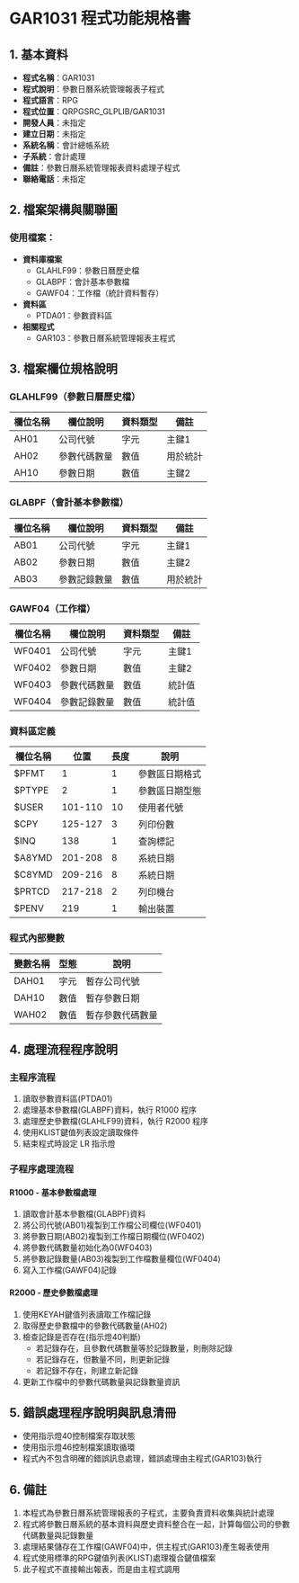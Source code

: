 # GAR1031 程式功能規格書

## 1. 基本資料
- **程式名稱**：GAR1031
- **程式說明**：參數日曆系統管理報表子程式
- **程式語言**：RPG
- **程式位置**：QRPGSRC_GLPLIB/GAR1031
- **開發人員**：未指定
- **建立日期**：未指定
- **系統名稱**：會計總帳系統
- **子系統**：會計處理
- **備註**：參數日曆系統管理報表資料處理子程式
- **聯絡電話**：未指定

## 2. 檔案架構與關聯圖
### 使用檔案：
- **資料庫檔案**
  - GLAHLF99：參數日曆歷史檔
  - GLABPF：會計基本參數檔
  - GAWF04：工作檔（統計資料暫存）
- **資料區**
  - PTDA01：參數資料區
- **相關程式**
  - GAR103：參數日曆系統管理報表主程式

## 3. 檔案欄位規格說明

### GLAHLF99（參數日曆歷史檔）
| 欄位名稱 | 欄位說明 | 資料類型 | 備註 |
|---------|---------|---------|------|
| AH01 | 公司代號 | 字元 | 主鍵1 |
| AH02 | 參數代碼數量 | 數值 | 用於統計 |
| AH10 | 參數日期 | 數值 | 主鍵2 |

### GLABPF（會計基本參數檔）
| 欄位名稱 | 欄位說明 | 資料類型 | 備註 |
|---------|---------|---------|------|
| AB01 | 公司代號 | 字元 | 主鍵1 |
| AB02 | 參數日期 | 數值 | 主鍵2 |
| AB03 | 參數記錄數量 | 數值 | 用於統計 |

### GAWF04（工作檔）
| 欄位名稱 | 欄位說明 | 資料類型 | 備註 |
|---------|---------|---------|------|
| WF0401 | 公司代號 | 字元 | 主鍵1 |
| WF0402 | 參數日期 | 數值 | 主鍵2 |
| WF0403 | 參數代碼數量 | 數值 | 統計值 |
| WF0404 | 參數記錄數量 | 數值 | 統計值 |

### 資料區定義
| 欄位名稱 | 位置 | 長度 | 說明 |
|---------|------|------|------|
| $PFMT | 1 | 1 | 參數區日期格式 |
| $PTYPE | 2 | 1 | 參數區日期型態 |
| $USER | 101-110 | 10 | 使用者代號 |
| $CPY | 125-127 | 3 | 列印份數 |
| $INQ | 138 | 1 | 查詢標記 |
| $A8YMD | 201-208 | 8 | 系統日期 |
| $C8YMD | 209-216 | 8 | 系統日期 |
| $PRTCD | 217-218 | 2 | 列印機台 |
| $PENV | 219 | 1 | 輸出裝置 |

### 程式內部變數
| 變數名稱 | 型態 | 說明 |
|---------|------|------|
| DAH01 | 字元 | 暫存公司代號 |
| DAH10 | 數值 | 暫存參數日期 |
| WAH02 | 數值 | 暫存參數代碼數量 |

## 4. 處理流程程序說明

### 主程序流程
1. 讀取參數資料區(PTDA01)
2. 處理基本參數檔(GLABPF)資料，執行 R1000 程序
3. 處理歷史參數檔(GLAHLF99)資料，執行 R2000 程序
4. 使用KLIST鍵值列表設定讀取條件
5. 結束程式時設定 LR 指示燈

### 子程序處理流程

#### R1000 - 基本參數檔處理
1. 讀取會計基本參數檔(GLABPF)資料
2. 將公司代號(AB01)複製到工作檔公司欄位(WF0401)
3. 將參數日期(AB02)複製到工作檔日期欄位(WF0402)
4. 將參數代碼數量初始化為0(WF0403)
5. 將參數記錄數量(AB03)複製到工作檔數量欄位(WF0404)
6. 寫入工作檔(GAWF04)記錄

#### R2000 - 歷史參數檔處理
1. 使用KEYAH鍵值列表讀取工作檔記錄
2. 取得歷史參數檔中的參數代碼數量(AH02)
3. 檢查記錄是否存在(指示燈40判斷)
   - 若記錄存在，且參數代碼數量等於記錄數量，則刪除記錄
   - 若記錄存在，但數量不同，則更新記錄
   - 若記錄不存在，則建立新記錄
4. 更新工作檔中的參數代碼數量與記錄數量資訊

## 5. 錯誤處理程序說明與訊息清冊
- 使用指示燈40控制檔案存取狀態
- 使用指示燈46控制檔案讀取循環
- 程式內不包含明確的錯誤訊息處理，錯誤處理由主程式(GAR103)執行

## 6. 備註
1. 本程式為參數日曆系統管理報表的子程式，主要負責資料收集與統計處理
2. 程式將參數日曆系統的基本資料與歷史資料整合在一起，計算每個公司的參數代碼數量與記錄數量
3. 處理結果儲存在工作檔(GAWF04)中，供主程式(GAR103)產生報表使用
4. 程式使用標準的RPG鍵值列表(KLIST)處理複合鍵值檔案
5. 此子程式不直接輸出報表，而是由主程式調用 